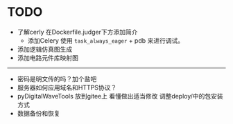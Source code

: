 # TODO

- 了解cerly 在Dockerfile.judger下方添加简介
    - 添加Celery 使用 `task_always_eager` + pdb 来进行调试。
- 添加逻辑仿真图生成
- 添加电路元件库映射图

---

- 密码是明文传的吗？加个盐吧
- 服务器如何应用域名和HTTPS协议？
- pyDigitalWaveTools 放到gitee上 看懂做出适当修改 调整deploy/中的包安装方式
- 数据备份和恢复
